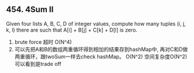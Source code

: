 ## 454. 4Sum II
Given four lists A, B, C, D of integer values, 
compute how many tuples (i, j, k, l) 
there are such that A[i] + B[j] + C[k] + D[l] is zero.
1. brute force 超时 O(N^4)
2. 可以先把A和B的数组两重循环得到相加的结果存到hashMap中,
再对C和D做两重循环，跟twoSum一样去check hashMap。
O(N^2) 空间复杂度O(N^2) 可以看到是trade off